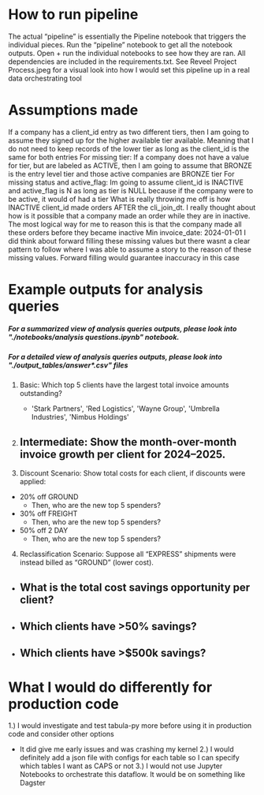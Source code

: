 # How to run pipeline
The actual “pipeline” is essentially the Pipeline notebook that triggers the individual pieces. Run the “pipeline” notebook to get all the notebook outputs. Open + run the individual notebooks to see how they are ran. All dependencies are included in the requirements.txt. See Reveel Project Process.jpeg for a visual look into how I would set this pipeline up in a real data orchestrating tool

# Assumptions made
If a company has a client_id entry as two different tiers, then I am going to assume they signed up for the higher available tier available. Meaning that I do not need to keep records of the lower tier as long as the client_id is the same for both entries
For missing tier: If a company does not have a value for tier, but are labeled as ACTIVE, then I am going to assume that BRONZE is the entry level tier and those active companies are BRONZE tier
For missing status and active_flag: Im going to assume client_id is INACTIVE and active_flag is N as long as tier is NULL because if the company were to be active, it would of had a tier
What is really throwing me off is how INACTIVE client_id made orders AFTER the cli_join_dt. I really thought about how is it possible that a company made an order while they are in inactive. The most logical way for me to reason this is that the company made all these orders before they became inactive
Min invoice_date: 2024-01-01
I did think about forward filling these missing values but there wasnt a clear pattern to follow where I was able to assume a story to the reason of these missing values. Forward filling would guarantee inaccuracy in this case

# Example outputs for analysis queries
##### For a summarized view of analysis queries outputs, please look into "./notebooks/analysis questions.ipynb" notebook. <br>
##### For a detailed view of analysis queries outputs, please look into "./output_tables/answer*.csv" files
1. Basic: Which top 5 clients have the largest total invoice amounts outstanding?
    - 'Stark Partners', 'Red Logistics', 'Wayne Group', 'Umbrella Industries', 'Nimbus Holdings'

2. Intermediate: Show the month-over-month invoice growth per client for 2024–2025.
    -
3. Discount Scenario: Show total costs for each client, if discounts were applied:
  - 20% off GROUND
     - Then, who are the new top 5 spenders?
  - 30% off FREIGHT
     - Then, who are the new top 5 spenders?
  - 50% off 2 DAY
     - Then, who are the new top 5 spenders?
4. Reclassification Scenario: Suppose all “EXPRESS” shipments were instead billed as “GROUND” (lower cost).
  - What is the total cost savings opportunity per client?
    - 
  - Which clients have >50% savings?
    - 
  - Which clients have >$500k savings?
    - 



# What I would do differently for production code
1.) I would investigate and test tabula-py more before using it in production code and consider other options
 - It did give me early issues and was crashing my kernel
2.) I would definitely add a json file with configs for each table so I can specify which tables I want as CAPS or not
3.) I would not use Jupyter Notebooks to orchestrate this dataflow. It would be on something like Dagster
